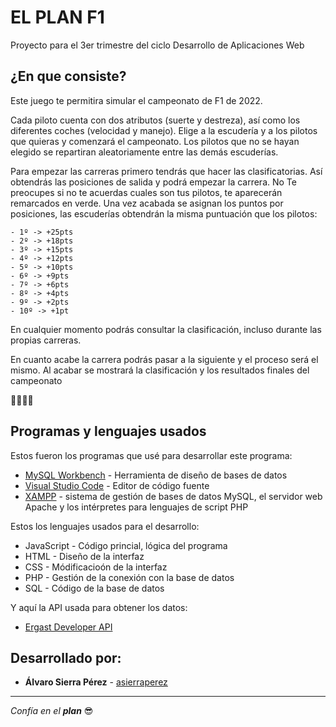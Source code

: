 # EL PLAN F1

Proyecto para el 3er trimestre del ciclo Desarrollo de Aplicaciones Web

## ¿En que consiste?

Este juego te permitira simular el campeonato de F1 de 2022.

Cada piloto cuenta con dos atributos (suerte y destreza), así como los diferentes coches (velocidad y manejo). Elige a la escudería y a los pilotos que quieras y comenzará el campeonato. Los pilotos que no se hayan elegido se repartiran aleatoriamente entre las demás escuderías.

Para empezar las carreras primero tendrás que hacer las clasificatorias. Así obtendrás las posiciones de salida y podrá empezar la carrera. No Te preocupes si no te acuerdas cuales son tus pilotos, te aparecerán remarcados en verde. Una vez acabada se asignan los puntos por posiciones, las escuderías obtendrán la misma puntuación que los pilotos:

```
- 1º -> +25pts
- 2º -> +18pts
- 3º -> +15pts
- 4º -> +12pts
- 5º -> +10pts
- 6º -> +9pts
- 7º -> +6pts
- 8º -> +4pts
- 9º -> +2pts
- 10º -> +1pt
```

En cualquier momento podrás consultar la clasificación, incluso durante las propias carreras.

En cuanto acabe la carrera podrás pasar a la siguiente y el proceso será el mismo.
Al acabar se mostrará la clasificación y los resultados finales del campeonato

🏁🏁🏁🏁

## Programas y lenguajes usados

Estos fueron los programas que usé para desarrollar este programa:

* [MySQL Workbench](https://dev.mysql.com/) - Herramienta de diseño de bases de datos
* [Visual Studio Code](https://code.visualstudio.com/) - Editor de código fuente
* [XAMPP](https://www.apachefriends.org/es/index.html) -  sistema de gestión de bases de datos MySQL, el servidor web Apache y los intérpretes para lenguajes de script PHP

Estos los lenguajes usados para el desarrollo:

* JavaScript - Código princial, lógica del programa
* HTML - Diseño de la interfaz
* CSS - Módificacioón de la interfaz
* PHP - Gestión de la conexión con la base de datos
* SQL - Código de la base de datos

Y aquí la API usada para obtener los datos:

* [Ergast Developer API](http://ergast.com/mrd/)

## Desarrollado por:
* **Álvaro Sierra Pérez** - [asierraperez](https://github.com/asierraperez)

---

_Confía en el **plan**_ 😎​